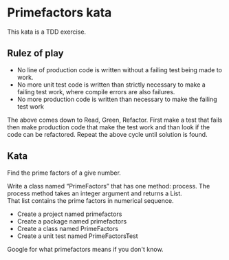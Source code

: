 # Primefactors kata

This kata is a TDD exercise.

## Rulez of play

* No line of production code is written without a failing test being made to work.
* No more unit test code is written than strictly necessary to make a failing test work, where compile errors are also failures.
* No more production code is written than necessary to make the failing test work

The above comes down to Read, Green, Refactor. 
First make a test that fails then make production code that make the test work and than look if the code can be refactored.
Repeat the above cycle until solution is found.


## Kata

Find the prime factors of a give number.    

Write a class named “PrimeFactors” that has one method: process.
The process method takes an integer argument and returns a List<Integer>.  
That list contains the prime factors in numerical sequence.

* Create a project named primefactors
* Create a package named primefactors
* Create a class named PrimeFactors
* Create a unit test named PrimeFactorsTest

Google for what primefactors means if you don't know.